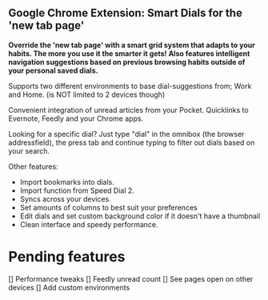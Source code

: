 ## Google Chrome Extension: Smart Dials for the 'new tab page'

**Override the 'new tab page' with a smart grid system that adapts to your habits. The more you use it the smarter it gets!
Also features intelligent navigation suggestions based on previous browsing habits outside of your personal saved dials.**

Supports two different environments to base dial-suggestions from; Work and Home. (is NOT limited to 2 devices though)

Convenient integration of unread articles from your Pocket. Quicklinks to Evernote, Feedly and your Chrome apps. 

Looking for a specific dial? Just type "dial" in the omnibox (the browser addressfield), the press tab and continue typing to filter out dials based on your search. 

Other features:
* Import bookmarks into dials.
* Import function from Speed Dial 2.
* Syncs across your devices.
* Set amounts of columns to best suit your preferences
* Edit dials and set custom background color if it doesn't have a thumbnail
* Clean interface and speedy performance.

# Pending features
[] Performance tweaks
[] Feedly unread count
[] See pages open on other devices
[] Add custom environments
